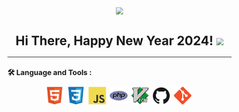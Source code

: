 <div id="header" align="center">
  <img src="https://media.giphy.com/media/M9gbBd9nbDrOTu1Mqx/giphy.gif" width="200">
  
  <h1>
    Hi There, Happy New Year 2024!
    <img src="https://media.giphy.com/media/hvRJCLFzcasrR4ia7z/giphy.gif" width="50">
  </h1>
</div>

---

### :hammer_and_wrench: Language and Tools :

<div align="center">
	<img src="https://github.com/devicons/devicon/blob/master/icons/html5/html5-original.svg" alt="HTML5" title="HTML5" width="40" height="40">&nbsp
	<img src="https://github.com/devicons/devicon/blob/master/icons/css3/css3-original.svg" alt="CSS" title="CSS" width="40" height="40">&nbsp
	<img src="https://github.com/devicons/devicon/blob/master/icons/javascript/javascript-original.svg" alt="JS" title="JS" width="40" height="40">&nbsp
	<img src="https://github.com/devicons/devicon/blob/master/icons/php/php-original.svg" alt="PHP" title="PHP" width="40" height="40">&nbsp
  	<!-- <img src="https://github.com/devicons/devicon/blob/master/icons/react/react-original.svg" alt="React" width="40" height="40">&nbsp
  	<img src="https://github.com/devicons/devicon/blob/master/icons/vscode/vscode-original.svg" alt="VS Code" width="40" height="40">&nbsp -->
	<img src="https://github.com/devicons/devicon/blob/master/icons/vim/vim-original.svg" alt="Vim/Nvim" title="Vim/Nvim" width="40" height="40">&nbsp
	<img src="https://github.com/devicons/devicon/blob/master/icons/github/github-original.svg"  alt="Github" title="Github" width="40" height="40">&nbsp
	<img src="https://github.com/devicons/devicon/blob/master/icons/git/git-original.svg" alt="Git" title="Git" width="40" height="40">&nbsp 
</div>
